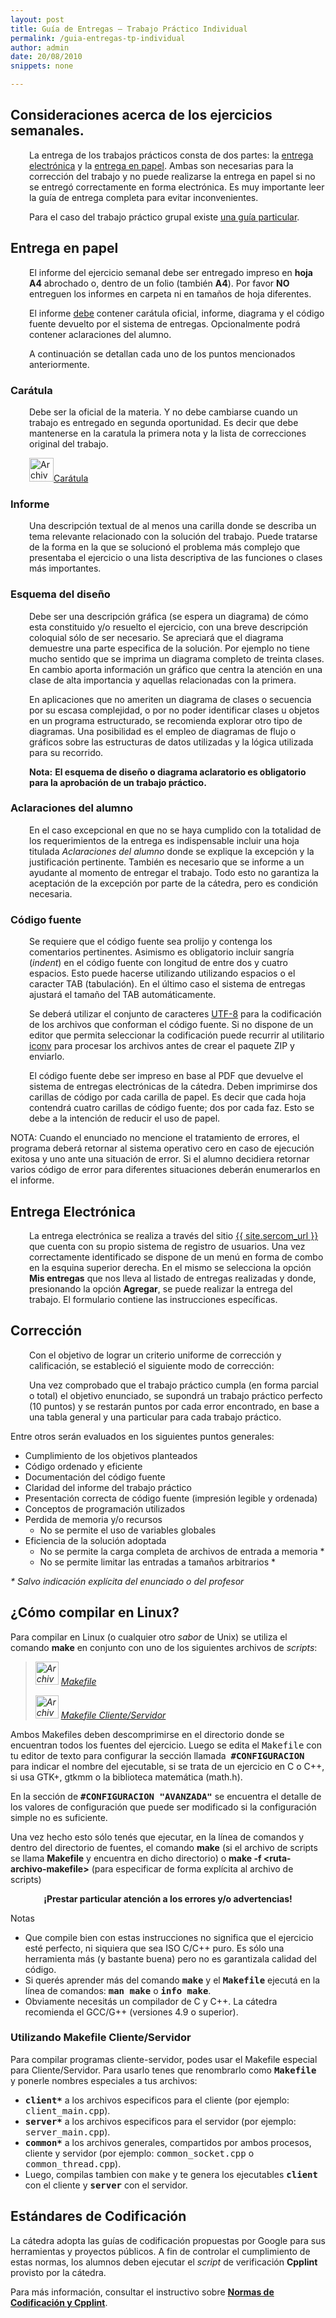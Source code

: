 ```yaml
---
layout: post
title: Guía de Entregas – Trabajo Práctico Individual
permalink: /guia-entregas-tp-individual
author: admin
date: 20/08/2010
snippets: none

---
```

<div class="entry-content">
						<h2>Consideraciones acerca de los ejercicios semanales.</h2>
<p style="padding-left: 30px;">La entrega de los trabajos prácticos consta de dos partes: la <a href="/guia-entregas-tp-individual#EE">entrega electrónica</a> y la <a href="/guia-entregas-tp-individual#EP">entrega en papel</a>. Ambas son necesarias para la corrección del trabajo y no puede realizarse la entrega en papel si no se entregó correctamente en forma electrónica. Es muy importante leer la guía de entrega completa para evitar inconvenientes.</p>
<p style="padding-left: 30px;">Para el caso del trabajo práctico grupal existe <a href="/guia-entregas-tp-final" target="_self">una guía particular</a>.</p>
<h2><a name="EP"></a>Entrega en papel</h2>
<p style="padding-left: 30px;">El informe del ejercicio semanal debe ser entregado impreso en <strong>hoja A4</strong> abrochado o, dentro de un folio (también <strong>A4</strong>). Por favor <strong>NO</strong> entreguen los informes en carpeta ni en tamaños de hoja diferentes.</p>
<p style="padding-left: 30px;">El informe <span style="text-decoration: underline;">debe</span> contener carátula oficial, informe, diagrama y el código fuente devuelto por el sistema de entregas. Opcionalmente podrá contener aclaraciones del alumno.</p>
<p style="padding-left: 30px;">A continuación se detallan cada uno de los puntos mencionados anteriormente.</p>
<h3>Carátula</h3>
<p style="padding-left: 30px;">Debe ser la oficial de la materia. Y no debe cambiarse cuando un trabajo es entregado en segunda oportunidad. Es decir que debe mantenerse en la caratula la primera nota y la lista de correcciones original del trabajo.</p>
<p style="padding-left: 30px;"><img class="alignnone size-full wp-image-71" title="Archivo PDF" src="/wp-content/uploads/2010/08/file-pdf.gif" alt="Archivo PDF" width="39" height="38"><a href="/assets/2010/08/caratula.pdf">Carátula</a></p>
<h3>Informe</h3>
<p style="padding-left: 30px;">Una descripción textual de al menos una carilla donde se describa un tema relevante relacionado con la solución del trabajo. Puede tratarse de la forma en la que se solucionó el problema más complejo que presentaba el ejercicio o una lista descriptiva de las funciones o clases más importantes.</p>
<h3>Esquema del diseño</h3>
<p style="padding-left: 30px;">Debe ser una descripción gráfica (se espera un diagrama) de cómo esta constituido y/o resuelto el ejercicio, con una breve descripción coloquial sólo de ser necesario. Se apreciará que el diagrama demuestre una parte especifica de la solución. Por ejemplo no tiene mucho sentido que se imprima un diagrama completo de treinta clases. En cambio aporta información un gráfico que centra la atención en una clase de alta importancia y aquellas relacionadas con la primera.</p>
<p style="padding-left: 30px;">En aplicaciones que no ameriten un diagrama de clases o secuencia por su escasa complejidad, o por no poder identificar clases u objetos en un programa estructurado, se recomienda explorar otro tipo de diagramas. Una posibilidad es el empleo de diagramas de flujo o gráficos sobre las estructuras de datos utilizadas y la lógica utilizada para su recorrido.</p>
<p style="padding-left: 30px;"><strong>Nota:</strong> <strong>El esquema de diseño o diagrama aclaratorio es obligatorio para la aprobación de un trabajo práctico.</strong></p>
<h3>Aclaraciones del alumno</h3>
<p style="padding-left: 30px;">En el caso excepcional en que no se haya cumplido con la totalidad de los requerimientos de la entrega es indispensable incluir una hoja titulada <em>Aclaraciones del alumno</em> donde se explique la excepción y la justificación pertinente. También es necesario que se informe a un ayudante al momento de entregar el trabajo. Todo esto no garantiza la aceptación de la excepción por parte de la cátedra, pero es condición necesaria.</p>
<h3><a name="CF"></a>Código fuente</h3>
<p style="padding-left: 30px;">Se requiere que el código fuente sea prolijo y contenga los comentarios pertinentes. Asimismo es obligatorio incluir sangría (<em>indent</em>) en el código fuente con longitud de entre dos y cuatro espacios. Esto puede hacerse utilizando utilizando espacios o el caracter TAB (tabulación). En el último caso el sistema de entregas ajustará el tamaño del TAB automáticamente.</p>
<p style="padding-left: 30px;">Se deberá utilizar el conjunto de caracteres <a href="http://es.wikipedia.org/wiki/UTF8" target="_blank">UTF-8</a> para la codificación de los archivos que conforman el código fuente. Si no dispone de un editor que permita seleccionar la codificación puede recurrir al utilitario <a href="http://en.wikipedia.org/wiki/Iconv" target="_blank">iconv</a> para procesar los archivos antes de crear el paquete ZIP y enviarlo.</p>
<p style="padding-left: 30px;">El código fuente debe ser impreso en base al PDF que devuelve el sistema de entregas electrónicas de la cátedra. Deben imprimirse dos carillas de código por cada carilla de papel. Es decir que cada hoja contendrá cuatro carillas de código fuente; dos por cada faz. Esto se debe a la intención de reducir el uso de papel.</p>
<p>NOTA: Cuando el enunciado no mencione el tratamiento de errores, el programa deberá retornar al sistema operativo cero en caso de ejecución exitosa y uno ante una situación de error. Si el alumno decidiera retornar varios código de error para diferentes situaciones deberán enumerarlos en el informe.</p>
<h2><a name="EE"></a>Entrega Electrónica</h2>
<p style="padding-left: 30px;">La entrega electrónica se realiza a través del sitio <a href="{{ site.sercom_url }}" target="_blank">{{ site.sercom_url }}</a> que cuenta con su propio sistema de registro de usuarios. Una vez correctamente identificado se dispone de un menú en forma de combo en la esquina superior derecha. En el mismo se selecciona la opción <strong>Mis entregas</strong> que nos lleva al listado de entregas realizadas y donde, presionando la opción <strong>Agregar</strong>, se puede realizar la entrega del trabajo. El formulario contiene las instrucciones específicas.</p>
<h2>Corrección</h2>
<p style="padding-left: 30px;">Con el objetivo de lograr un criterio uniforme de corrección y calificación, se estableció el siguiente modo de corrección:</p>
<p style="padding-left: 30px;">Una vez comprobado que el trabajo práctico cumpla (en forma parcial o total) el objetivo enunciado, se supondrá un trabajo práctico perfecto (10 puntos) y se restarán puntos por cada error encontrado, en base a una tabla general y una particular para cada trabajo práctico.</p>
<p>Entre otros serán evaluados en los siguientes puntos generales:</p>
<ul>
<li>Cumplimiento de los objetivos planteados</li>
<li>Código ordenado y eficiente</li>
<li>Documentación del código fuente</li>
<li>Claridad del informe del trabajo práctico</li>
<li>Presentación correcta de código fuente (impresión legible y ordenada)</li>
<li>Conceptos de programación utilizados</li>
<li>Perdida de memoria y/o recursos
<ul>
<li>No se permite el uso de variables globales</li>
</ul>
</li>
<li>Eficiencia de la solución adoptada
<ul>
<li>No se permite la carga completa de archivos de entrada a memoria *</li>
<li>No se permite limitar las entradas a tamaños arbitrarios *</li>
</ul>
</li>
</ul>
<address>* Salvo indicación explícita del enunciado o del profesor</address>
<h2><a name="compilar"></a>¿Cómo compilar en Linux?</h2>
<p>Para compilar en Linux (o cualquier otro <em>sabor</em> de Unix) se utiliza el comando <strong>make</strong> en conjunto con uno de los siguientes archivos de <em>scripts</em>:</p>
<blockquote><p><em><em><a href="/assets/2010/08/file-zip.gif"><img title="Archivo ZIP" src="/wp-content/uploads/2010/08/file-zip.gif" alt="Archivo ZIP" width="37" height="37"></a></em> <a href="/assets/2016/09/Makefile.zip">Makefile</a><br>
</em></p>
<p><em><a href="/assets/2010/08/file-zip.gif"><img title="Archivo ZIP" src="/wp-content/uploads/2010/08/file-zip.gif" alt="Archivo ZIP" width="37" height="37"></a> <a href="/assets/2016/09/Makefile_client_server.zip">Makefile Cliente/Servidor</a><br>
</em></p></blockquote>
<p>Ambos Makefiles deben descomprimirse en el directorio donde se encuentran todos los fuentes del ejercicio. Luego se edita el <tt>Makefile</tt> con tu editor de texto para configurar la sección llamada&nbsp; <strong><tt>#CONFIGURACION</tt></strong> para indicar el nombre del ejecutable, si se trata de un ejercicio en C o C++, si usa GTK+, gtkmm o la biblioteca matemática (math.h).</p>
<p>En la sección de <strong><tt>#CONFIGURACION "AVANZADA"</tt></strong> se encuentra el detalle de los valores de configuración que puede ser modificado si la configuración simple no es suficiente.</p>
<p>Una vez hecho esto sólo tenés que ejecutar, en la línea de comandos y dentro del directorio de fuentes, el comando&nbsp;<strong><strong>make</strong></strong> (si el archivo de scripts se llama&nbsp;<strong>Makefile</strong> y encuentra en dicho directorio) o <strong>make -f &lt;ruta-archivo-makefile&gt;</strong> (para especificar de forma explícita al archivo de scripts)</p>
<p style="text-align: center;"><strong>¡Prestar particular atención a los errores y/o advertencias!</strong></p>
<p>Notas</p>
<ul>
<li>Que compile bien con estas instrucciones no significa que el ejercicio esté perfecto, ni siquiera que sea ISO C/C++ puro. Es sólo una herramienta más (y bastante buena) pero no es garantizala calidad del código.</li>
<li>Si querés aprender más del comando <strong><tt>make</tt></strong> y el <strong><tt>Makefile</tt></strong> ejecutá en la línea de comandos: <strong><tt>man make</tt></strong> o <strong><tt>info make</tt></strong>.</li>
<li>Obviamente necesitás un compilador de C y C++. La cátedra recomienda el GCC/G++ (versiones 4.9 o superior).</li>
</ul>
<h3>Utilizando Makefile Cliente/Servidor</h3>
<p>Para compilar programas cliente-servidor, podes usar el Makefile especial para Cliente/Servidor. Para usarlo tenes que renombrarlo como <strong><tt>Makefile </tt></strong>y ponerle nombres especiales a tus archivos:</p>
<ul>
<li><strong><tt>client*</tt></strong> a los archivos especificos para el cliente (por ejemplo: <tt>client_main.cpp</tt>).</li>
<li><strong><tt>server*</tt></strong> a los archivos especificos para el servidor (por ejemplo: <tt>server_main.cpp</tt>).</li>
<li><strong><tt>common*</tt></strong> a los archivos generales, compartidos por ambos procesos, cliente y servidor (por ejemplo: <tt>common_socket.cpp</tt> o <tt>common_thread.cpp</tt>).</li>
<li>Luego, compilas tambien con <tt>make</tt> y te genera los ejecutables <strong><tt>client</tt></strong> con el cliente y <strong><tt>server</tt></strong> con el servidor.</li>
</ul>
<h2>Estándares de Codificación</h2>
<p>La cátedra adopta las guías de codificación propuestas por Google para sus herramientas y proyectos públicos. A fin de controlar el cumplimiento de estas normas, los alumnos deben ejecutar el <em>script</em> de verificación <strong>Cpplint</strong> provisto por la cátedra.</p>
<p>Para más información, consultar el instructivo sobre <strong><a title="Normas de Codificación – CPPLint" href="/2013/08/21/Normas-de-Codificacion-CPPLint.html">Normas de Codificación y Cpplint</a></strong>.</p>
											</div>
